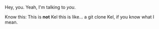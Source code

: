 Hey, you. Yeah, I'm talking to _you_.

Know this: This is **not** Kel this is like... a git clone Kel, if you know what I mean.